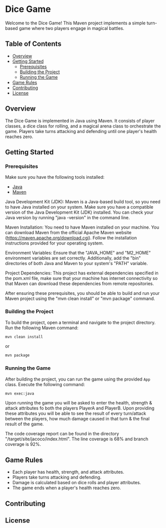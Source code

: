 # Dice Game

Welcome to the Dice Game! This Maven project implements a simple turn-based game where two players engage in magical battles.

## Table of Contents

- [Overview](#overview)
- [Getting Started](#getting-started)
  - [Prerequisites](#prerequisites)
  - [Building the Project](#building-the-project)
  - [Running the Game](#running-the-game)
- [Game Rules](#game-rules)
- [Contributing](#contributing)
- [License](#license)

## Overview

The Dice Game is implemented in Java using Maven. It consists of player classes, a dice class for rolling, and a magical arena class to orchestrate the game. Players take turns attacking and defending until one player's health reaches zero.

## Getting Started

### Prerequisites

Make sure you have the following tools installed:

- [Java](https://www.oracle.com/java/technologies/javase-downloads.html)
- [Maven](https://maven.apache.org/download.cgi)

Java Development Kit (JDK): Maven is a Java-based build tool, so you need to have Java installed on your system. Make sure you have a compatible version of the Java Development Kit (JDK) installed. You can check your Java version by running "java -version" in the command line.

Maven Installation: You need to have Maven installed on your machine. You can download Maven from the official Apache Maven website (https://maven.apache.org/download.cgi). Follow the installation instructions provided for your operating system.

Environment Variables: Ensure that the "JAVA_HOME" and "M2_HOME" environment variables are set correctly. Additionally, add the "bin" directories of both Java and Maven to your system's "PATH" variable.

Project Dependencies: This project has external dependencies specified in the pom.xml file, make sure that your machine has internet connectivity so that Maven can download these dependencies from remote repositories.

After ensuring these prerequisites, you should be able to build and run your Maven project using the "mvn clean install" or "mvn package" command.

### Building the Project

To build the project, open a terminal and navigate to the project directory. Run the following Maven command:

```bash
mvn clean install
```

or

```bash
mvn package
```

### Running the Game

After building the project, you can run the game using the provided `App` class. Execute the following command:

```bash
mvn exec:java
```

Upon running the game you will be asked to enter the health, strength & attack attributes fo both the players PlayerA and PlayerB. Upon providing these attributes you will be able to see the result of every turn/attack between the players, how much damage caused in that turn & the final result of the game.

The code coverage report can be found in the directory "/target/site/jacoco/index.html". The line coverage is 68% and branch coverage is 92%.

## Game Rules

- Each player has health, strength, and attack attributes.
- Players take turns attacking and defending.
- Damage is calculated based on dice rolls and player attributes.
- The game ends when a player's health reaches zero.

## Contributing

## License
